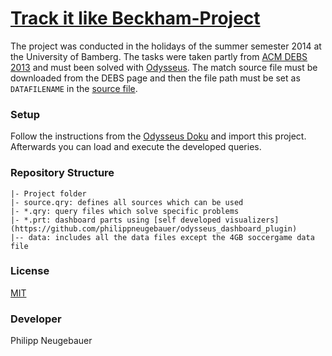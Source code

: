 [Track it like Beckham-Project](https://www.uni-bamberg.de/mobi/leistungen/studium/archiv/project-2014-track-it-like-beckham/)
============

The project was conducted in the holidays of the summer semester 2014 at the University of Bamberg.
The tasks were taken partly from [ACM DEBS 2013](http://www.orgs.ttu.edu/debs2013/index.php?goto=cfchallengedetails) and must been solved with [Odysseus](http://www.uni-oldenburg.de/informatik/is/forschung/projekte/odysseus/). The match source file must be downloaded from the DEBS page and then the file path must be set as `DATAFILENAME` in the [source file](/src/TILB/source.qry).

### Setup

Follow the instructions from the [Odysseus Doku](http://odysseus.offis.uni-oldenburg.de:8090/display/ODYSSEUS/How+to+install+Odysseus) and import this project.
Afterwards you can load and execute the developed queries. 

### Repository Structure

    |- Project folder
    |- source.qry: defines all sources which can be used
    |- *.qry: query files which solve specific problems
    |- *.prt: dashboard parts using [self developed visualizers](https://github.com/philippneugebauer/odysseus_dashboard_plugin)
    |-- data: includes all the data files except the 4GB soccergame data file

### License

[MIT](/LICENSE)

### Developer

Philipp Neugebauer
